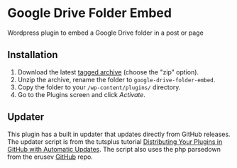 # Google Drive Folder Embed
Wordpress plugin to embed a Google Drive folder in a post or page

## Installation
1. Download the latest [tagged archive](https://github.com/JustinByrne/Google-Drive-Folder-Embed/releases) (choose the "zip" option).
2. Unzip the archive, rename the folder to `google-drive-folder-embed`.
3. Copy the folder to your `/wp-content/plugins/` directory.
4. Go to the Plugins screen and click *Activate*.

## Updater
This plugin has a built in updater that updates directly from GitHub releases. The updater script is from the tutsplus tutorial [Distributing Your Plugins in GitHub with Automatic Updates](http://code.tutsplus.com/tutorials/distributing-your-plugins-in-github-with-automatic-updates--wp-34817). The script also uses the php parsedown from the erusev [GitHub](https://github.com/erusev/parsedown) repo.